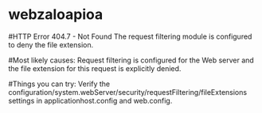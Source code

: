 # webzaloapioa

#HTTP Error 404.7 - Not Found
The request filtering module is configured to deny the file extension.

#Most likely causes:
Request filtering is configured for the Web server and the file extension for this request is explicitly denied.


#Things you can try:
Verify the configuration/system.webServer/security/requestFiltering/fileExtensions settings in applicationhost.config and web.config.

